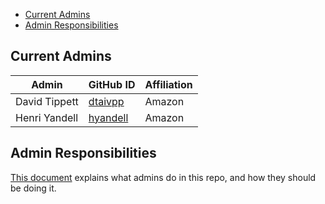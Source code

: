 - [Current Admins](#current-admins)
- [Admin Responsibilities](#admin-responsibilities)

## Current Admins

| Admin            | GitHub ID                               | Affiliation |
| ---------------- | --------------------------------------- | ----------- |
| David Tippett    | [dtaivpp](https://github.com/dtaivpp)   | Amazon      |
| Henri Yandell    | [hyandell](https://github.com/hyandell) | Amazon      |


## Admin Responsibilities

[This document](https://github.com/opensearch-project/.github/blob/main/ADMINS.md#admin-responsibilities) explains what admins do in this repo, and how they should be doing it.
